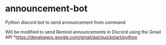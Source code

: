# announcement-bot
Python discord bot to send announcement from command

Will be modified to send Remind announcements in Discord using the Gmail API
*https://developers.google.com/gmail/api/quickstart/python
